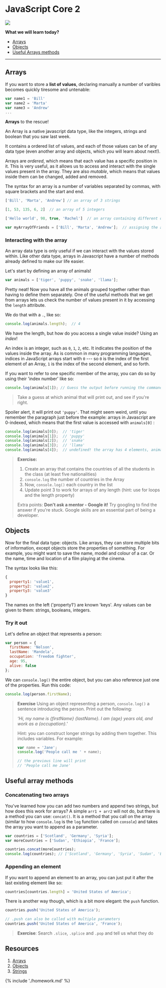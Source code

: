 # JavaScript Core 2

![](https://img.shields.io/badge/status-review-orange.svg)

**What we will learn today?**

* [Arrays](#arrays)
* [Objects](#objects)
* [Useful Arrays methods](#useful-array-methods)

---

## Arrays

If you want to store a **list of values**, declaring manually a number of
varibles becomes quickly tiresome and untenable:

```js
var name1 = 'Bill'
var name2 = 'Marta'
var name3 = 'Andrew'
...
```
**Arrays** to the rescue!

An Array is a native javascript data type, like the integers, strings and
boolean that you saw last week.

It contains a ordered list of values, and each of those values can be of any
data type (even another array and objects, which you will learn about next!).

Arrays are *ordered*, which means that each value has a specific position in it.
This is very useful, as it allows us to access and interact with the single
values present in the array. They are also *mutable*, which means that values
inside them can be changed, added and removed.

The syntax for an array is a number of variables separated by commas, with
square brackets and the start and end.
```js
['Bill', 'Marta', 'Andrew'] // an array of 3 strings

[1, 53, 135, 6, 2]  // an array of 5 integers

['Hello world', 98, true, 'Rachel']  // an array containing different data types

var myArrayOfFriends = ['Bill', 'Marta', 'Andrew'];  // assigning the array to a variable
```

### Interacting with the array
An array data type is only useful if we can interact with the values stored
within. Like other data type, arrays in Javascript have a number of methods
already defined to make our life easier.

Let's start by defining an array of animals!
```js
var animals = ['tiger', 'puppy', 'snake', 'llama'];
```

Pretty neat! Now you have all the animals grouped together rather than having to
define them separately. One of the useful methods that we get from arrays lets
us check the number of values present in it by accessing the `length` attribute.

We do that with a `.`, like so:
```js
console.log(animals.length);  // 4
```

We have the length, but how do you access a single value inside?
Using an _index_!

An index is an integer, such as `0`, `1`, `2`, etc. It indicates the
position of the values inside the array. As is common in many programming
languages, indices in JavaScript arrays start with `0` --- so `0` is
the index of the first element of an Array, `1` is the index of the second
element, and so forth.

If you want to refer to one specific member of the array, you can do so by using
their 'index number' like so:

```js
console.log(animals[1]); // Guess the output before running the command!
```

> Take a guess at which animal that will print out, and see if you're right.

Spoiler alert, it will print out `'puppy'`. That might seem weird, until you
remember the paragraph just before the example: arrays in Javascript are
0-indexed, which means that the first value is accessed with `animals[0]` :
```js
console.log(animals[0]);  // 'tiger'
console.log(animals[1]);  // 'puppy'
console.log(animals[2]);  // 'snake'
console.log(animals[3]);  // 'llama'
console.log(animals[4]);  // undefined! the array has 4 elements, animal[5] would try to access the 5th!
```

> **Exercise:**
>
> 1. Create an array that contains the countries of all the students in the
>    class (at least five nationalities)
> 2. `console.log` the number of countries in the Array
> 3. Now, `console.log()` each country in the list
> 4. Update point 3 to work for arrays of any length (hint: use for loops and the length property)
>
> Extra points: **Don't ask a mentor - Google it!** Try googling to find the answer if you're
> stuck. Google skills are an essential part of being a developer.

## Objects

Now for the final data type: objects. Like arrays, they can store multiple bits
of information, except objects store the properties of something. For example,
you might want to save the name, model and colour of a car. Or the name, time
and location of a film playing at the cinema.

The syntax looks like this:

```js
{
  property1: 'value1',
  property2: 'value2',
  property3: 'value3'
}
```

The names on the left ('property1') are known 'keys'. Any values can be given to
them: strings, booleans, integers.

### Try it out

Let's define an object that represents a person:

```js
var person = {
  firstName: 'Nelson',
  lastName: 'Mandela',
  occupation: 'freedom fighter',
  age: 95,
  alive: false
};
```

We can `console.log()` the entire object, but you can also reference just one of
the properties. Run this code:

```js
console.log(person.firstName);
```

> **Exercise** Using an object representing a person, `console.log()` a sentence
> introducing the person. Print out the following:
>
> _'Hi, my name is {firstName} {lastName}. I am {age} years old, and work as a
> {occupation}.'_
>
> Hint: you can construct longer strings by adding them together. This includes
> variables. For example:
>
> ```js
> var name = 'Jane';
> console.log('People call me ' + name);
>
> // the previous line will print
> // 'People call me Jane'
> ```

## Useful array methods

### Concatenating two arrays

You've learned how you can add two numbers and append two strings, but how does
this work for arrays? A simple `arr1 + arr2` will not do, but there is a method
you can use: `concat()`. It is a method that you call on the array (similar to
how `console.log` is the `log` function called on `console`) and takes the array
you want to append as a parameter.

```js
var countries = ['Scotland', 'Germany', 'Syria'];
var moreCountries = ['Sudan', 'Ethiopia', 'France'];

countries.concat(moreCountries);
console.log(countries); // ['Scotland', 'Germany', 'Syria', 'Sudan', 'Ethiopia', 'France']
```

### Appending an element

If you want to append an element to an array, you can just put it after the last
existing element like so:

```js
countries[countries.length] = 'United States of America';
```

There is another way though, which is a bit more elegant: the `push` function.

```js
countries.push('United States of America');

// .push can also be called with multiple parameters
countries.push('United States of America', 'France');
```

> **Exercise**: Search `.slice`, `.splice` and `.pop` and tell us what they do

## Resources

1. [Arrays](https://developer.mozilla.org/en-US/docs/Web/JavaScript/Reference/Global_Objects/Array)
1. [Objects](https://developer.mozilla.org/en-US/docs/Learn/JavaScript/Objects/Basics)
1. [Strings](https://developer.mozilla.org/en-US/docs/Web/JavaScript/Reference/Global_Objects/String)

{% include './homework.md' %}
